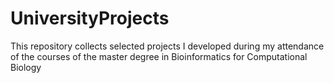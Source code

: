 # UniversityProjects
This repository collects selected projects I developed during  my attendance of the courses of the master degree in Bioinformatics for Computational Biology 
